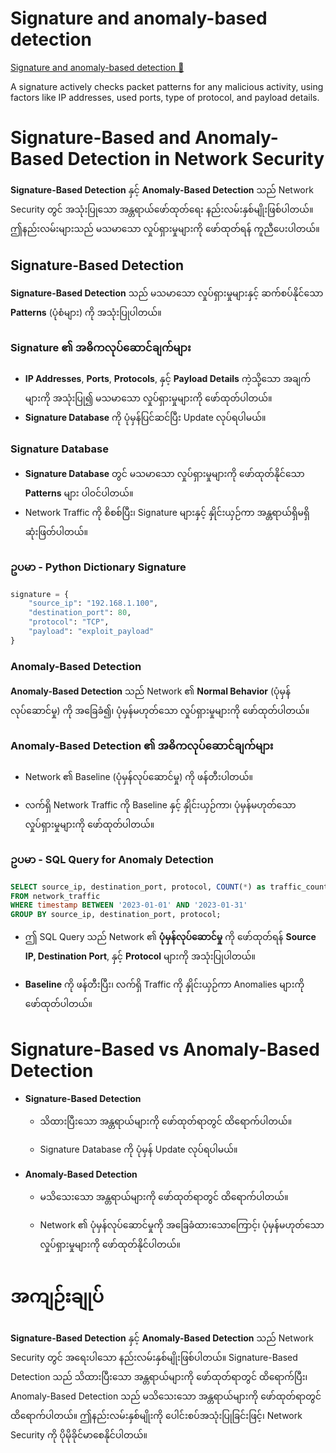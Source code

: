 # Signature and anomaly-based detection

[Signature and anomaly-based detection 🔗](https://www.coursera.org/learn/detect-respond-and-recover-from-cloud-cybersecurity-attacks/lecture/HBk5I/signature-and-anomaly-based-detection)

A signature actively checks packet patterns for any malicious activity, using factors like IP addresses, used ports, type of protocol, and payload details.

# Signature-Based and Anomaly-Based Detection in Network Security

**Signature-Based Detection** နှင့် **Anomaly-Based Detection** သည် Network Security တွင် အသုံးပြုသော အန္တရာယ်ဖော်ထုတ်ရေး နည်းလမ်းနှစ်မျိုးဖြစ်ပါတယ်။ ဤနည်းလမ်းများသည် မသမာသော လှုပ်ရှားမှုများကို ဖော်ထုတ်ရန် ကူညီပေးပါတယ်။

## **Signature-Based Detection**

**Signature-Based Detection** သည် မသမာသော လှုပ်ရှားမှုများနှင့် ဆက်စပ်နိုင်သော **Patterns** (ပုံစံများ) ကို အသုံးပြုပါတယ်။

### **Signature ၏ အဓိကလုပ်ဆောင်ချက်များ**

- **IP Addresses**, **Ports**, **Protocols**, နှင့် **Payload Details** ကဲ့သို့သော အချက်များကို အသုံးပြု၍ မသမာသော လှုပ်ရှားမှုများကို ဖော်ထုတ်ပါတယ်။
- **Signature Database** ကို ပုံမှန်ပြင်ဆင်ပြီး Update လုပ်ရပါမယ်။

### **Signature Database**

- **Signature Database** တွင် မသမာသော လှုပ်ရှားမှုများကို ဖော်ထုတ်နိုင်သော **Patterns** များ ပါဝင်ပါတယ်။
- Network Traffic ကို စိစစ်ပြီး၊ Signature များနှင့် နှိုင်းယှဉ်ကာ အန္တရာယ်ရှိမရှိ ဆုံးဖြတ်ပါတယ်။

### **ဥပမာ - Python Dictionary Signature**

```python
signature = {
    "source_ip": "192.168.1.100",
    "destination_port": 80,
    "protocol": "TCP",
    "payload": "exploit_payload"
}
```

### Anomaly-Based Detection

**Anomaly-Based Detection** သည် Network ၏ **Normal Behavior** (ပုံမှန်လုပ်ဆောင်မှု) ကို အခြေခံ၍၊ ပုံမှန်မဟုတ်သော လှုပ်ရှားမှုများကို ဖော်ထုတ်ပါတယ်။

### Anomaly-Based Detection ၏ အဓိကလုပ်ဆောင်ချက်များ

- Network ၏ Baseline (ပုံမှန်လုပ်ဆောင်မှု) ကို ဖန်တီးပါတယ်။

- လက်ရှိ Network Traffic ကို Baseline နှင့် နှိုင်းယှဉ်ကာ၊ ပုံမှန်မဟုတ်သော လှုပ်ရှားမှုများကို ဖော်ထုတ်ပါတယ်။

### ဥပမာ - SQL Query for Anomaly Detection

```sql
SELECT source_ip, destination_port, protocol, COUNT(*) as traffic_count
FROM network_traffic
WHERE timestamp BETWEEN '2023-01-01' AND '2023-01-31'
GROUP BY source_ip, destination_port, protocol;
```

- ဤ SQL Query သည် Network ၏ **ပုံမှန်လုပ်ဆောင်မှု** ကို ဖော်ထုတ်ရန် **Source IP, Destination Port**, နှင့် **Protocol** များကို အသုံးပြုပါတယ်။

- **Baseline** ကို ဖန်တီးပြီး၊ လက်ရှိ Traffic ကို နှိုင်းယှဉ်ကာ Anomalies များကို ဖော်ထုတ်ပါတယ်။

# Signature-Based vs Anomaly-Based Detection

- **Signature-Based Detection**

  - သိထားပြီးသော အန္တရာယ်များကို ဖော်ထုတ်ရာတွင် ထိရောက်ပါတယ်။

  - Signature Database ကို ပုံမှန် Update လုပ်ရပါမယ်။

- **Anomaly-Based Detection**

  - မသိသေးသော အန္တရာယ်များကို ဖော်ထုတ်ရာတွင် ထိရောက်ပါတယ်။

  - Network ၏ ပုံမှန်လုပ်ဆောင်မှုကို အခြေခံထားသောကြောင့်၊ ပုံမှန်မဟုတ်သော လှုပ်ရှားမှုများကို ဖော်ထုတ်နိုင်ပါတယ်။

# အကျဉ်းချုပ်

**Signature-Based Detection** နှင့် **Anomaly-Based Detection** သည် Network Security တွင် အရေးပါသော နည်းလမ်းနှစ်မျိုးဖြစ်ပါတယ်။ Signature-Based Detection သည် သိထားပြီးသော အန္တရာယ်များကို ဖော်ထုတ်ရာတွင် ထိရောက်ပြီး၊ Anomaly-Based Detection သည် မသိသေးသော အန္တရာယ်များကို ဖော်ထုတ်ရာတွင် ထိရောက်ပါတယ်။ ဤနည်းလမ်းနှစ်မျိုးကို ပေါင်းစပ်အသုံးပြုခြင်းဖြင့်၊ Network Security ကို ပိုမိုခိုင်မာစေနိုင်ပါတယ်။
